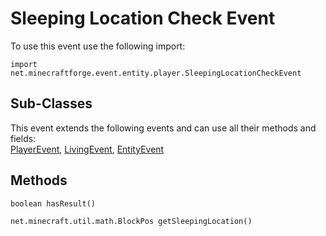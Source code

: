 # Sleeping Location Check Event

To use this event use the following import:
```groovy:no-line-numbers
import net.minecraftforge.event.entity.player.SleepingLocationCheckEvent
```

## Sub-Classes
This event extends the following events and can use all their methods and fields: <br>
[PlayerEvent](./player_event/index.md), [LivingEvent](./living_event/index.md), [EntityEvent](./entity_event/index.md)

## Methods
```groovy:no-line-numbers
boolean hasResult()
```

```groovy:no-line-numbers
net.minecraft.util.math.BlockPos getSleepingLocation()
```
